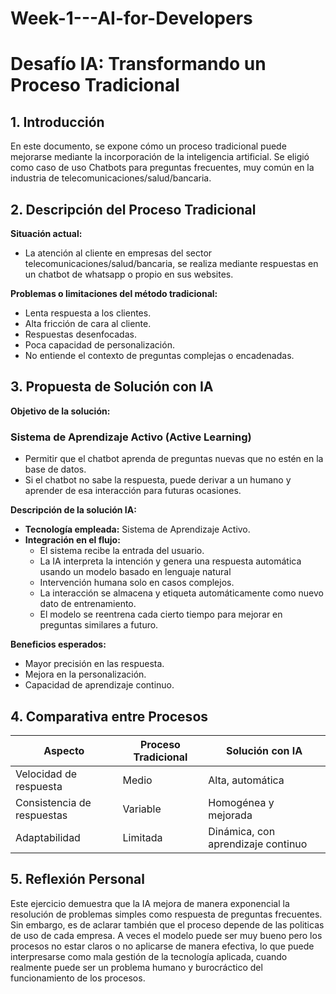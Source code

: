 # Week-1---AI-for-Developers

# Desafío IA: Transformando un Proceso Tradicional

## 1. Introducción
En este documento, se expone cómo un proceso tradicional puede mejorarse mediante la incorporación de la inteligencia artificial. Se eligió como caso de uso Chatbots para preguntas frecuentes, muy común en la industria de telecomunicaciones/salud/bancaria.

## 2. Descripción del Proceso Tradicional
**Situación actual:**  
- La atención al cliente en empresas del sector telecomunicaciones/salud/bancaria, se realiza mediante respuestas en un chatbot de whatsapp o propio en sus websites.

**Problemas o limitaciones del método tradicional:**  
- Lenta respuesta a los clientes.  
- Alta fricción de cara al cliente.    
- Respuestas desenfocadas.
- Poca capacidad de personalización.
- No entiende el contexto de preguntas complejas o encadenadas.

## 3. Propuesta de Solución con IA
**Objetivo de la solución:**  
### Sistema de Aprendizaje Activo (Active Learning)
- Permitir que el chatbot aprenda de preguntas nuevas que no estén en la base de datos.
- Si el chatbot no sabe la respuesta, puede derivar a un humano y aprender de esa interacción para futuras ocasiones.

**Descripción de la solución IA:**  
- **Tecnología empleada:** Sistema de Aprendizaje Activo.  
- **Integración en el flujo:**
  - El sistema recibe la entrada del usuario.
  - La IA interpreta la intención y genera una respuesta automática usando un modelo basado en lenguaje natural
  - Intervención humana solo en casos complejos.
  - La interacción se almacena y etiqueta automáticamente como nuevo dato de entrenamiento.
  - El modelo se reentrena cada cierto tiempo para mejorar en preguntas similares a futuro.
    
**Beneficios esperados:**  
- Mayor precisión en las respuesta.  
- Mejora en la personalización.  
- Capacidad de aprendizaje continuo.  

## 4. Comparativa entre Procesos
| Aspecto                    | Proceso Tradicional              | Solución con IA                         |
|----------------------------|----------------------------------|-----------------------------------------|
| Velocidad de respuesta     | Medio                            | Alta, automática                        |
| Consistencia de respuestas | Variable                         | Homogénea y mejorada                    |
| Adaptabilidad              | Limitada                         | Dinámica, con aprendizaje continuo      |

## 5. Reflexión Personal

Este ejercicio demuestra que la IA mejora de manera exponencial la resolución de problemas simples como respuesta de preguntas frecuentes. Sin embargo, es de aclarar también que el proceso depende de las politicas de uso de cada empresa. A veces el modelo puede ser muy bueno pero los procesos no estar claros o no aplicarse de manera efectiva, lo que puede interpresarse como mala gestión de la tecnología aplicada, cuando realmente puede ser un problema humano y burocráctico del funcionamiento de los procesos.
